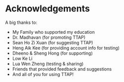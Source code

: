 # Acknowledgements

A big thanks to:

- My Family who supported my education
- Dr. Madhavan (for promoting TTAP)
- Sean Ho Zi Xuan (for suggesting TTAP)
- Heng Aik Kee (for providing account info for testing)
- Dheeno & Sheng Hong (for supporting)
- Low Ke Li
- Lua Wen Zheng (testing & sharing)
- Friends that provided feedback and suggestions
- And all of you for using TTAP!
